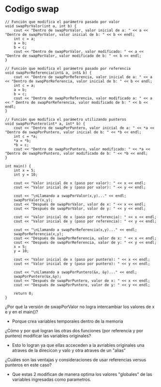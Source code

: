 # Codigo swap
``` cp
// Función que modifica el parámetro pasado por valor
void swapPorValor(int a, int b) {
    cout << "Dentro de swapPorValor, valor inicial de a: " << a << "Dentro de swapPorValor, valor inicial de b: " << b << endl;
    int c = a;
    a = b;
    b = c;
    cout << "Dentro de swapPorValor, valor modificado: " << a << "Dentro de swapPorValor, valor modificado de b: " << b << endl;
}

// Función que modifica el parámetro pasado por referencia
void swapPorReferencia(int& a, int& b) {
    cout << "Dentro de swapPorReferencia, valor inicial de a: " << a << "Dentro de swapPorReferencia, valor inicial de b: " << b << endl;
    int c = a;
    a = b;
    b = c;
    cout << "Dentro de swapPorReferencia, valor modificado a: " << a << " Dentro de swapPorReferencia, valor modificado de b: " << b << endl;
}

// Función que modifica el parámetro utilizando punteros
void swapPorPuntero(int* a, int* b) {
    cout << "Dentro de swapPorPuntero, valor inicial de a: " << *a << "Dentro de swapPorPuntero, valor inicial de b: " << *b << endl;
    int c = *a;
    *a = *b; 
    *b = c;
    cout << "Dentro de swapPorPuntero, valor modificado: " << *a << "Dentro de swapPorPuntero, valor modificado de b: " << *b << endl;
}

int main() {
    int x = 5;
    int y = 10;

    cout << "Valor inicial de x (paso por valor): " << x << endl;
    cout << "Valor inicial de y (paso por valor): " << y << endl;

    cout << "\nLlamando a swapPorValor(x,y)..." << endl;
    swapPorValor(x,y);
    cout << "Después de swapPorValor, valor de x: " << x << endl;
    cout << "Después de swapPorValor, valor de y: " << y << endl;

    cout << "Valor inicial de x (paso por referencia): " << x << endl;
    cout << "Valor inicial de y (paso por referencia): " << y << endl;

    cout << "\nLlamando a swapPorReferencia(x,y)..." << endl;
    swapPorReferencia(x,y);
    cout << "Después de swapPorReferencia, valor de x: " << x << endl;
    cout << "Después de swapPorReferencia, valor de y: " << y << endl;
    x = 5;
    y = 10;

    cout << "Valor inicial de x (paso por puntero): " << x << endl;
    cout << "Valor inicial de y (paso por puntero): " << y << endl;

    cout << "\nLlamando a swapPorPuntero(&x, &y)..." << endl;
    swapPorPuntero(&x,&y);
    cout << "Después de swapPorPuntero, valor de x: " << x << endl;
    cout << "Después de swapPorPuntero, valor de y: " << y << endl;

    return 0;
}
```

¿Por qué la versión de swapPorValor no logra intercambiar los valores de x e y en el main()?
* Porque crea variables temporales dentro de la memoria

¿Cómo y por qué logran las otras dos funciones (por referencia y por puntero) modificar las variables originales?
* Esto lo logran ya que ellas acceceden a la avriables originales una atraves de la direcicon y valo y otra atraves de un "alias" 

¿Cuáles son las ventajas y consideraciones de usar referencias versus punteros en este caso?
* Que estas 2 modifican de manera optima los valores "globales" de las variables ingresadas como parametros. 
